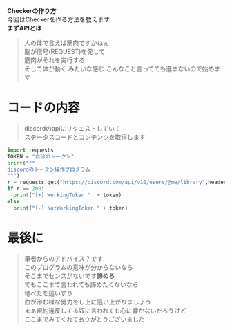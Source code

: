 **Checkerの作り方** <br>
今回はCheckerを作る方法を教えます<br>
**まずAPIとは**<br>
> 人の体で言えば筋肉ですかねぇ<br>
> 脳が信号(REQUEST)を発して<br>
> 筋肉がそれを実行する<br>
> そして体が動く
> みたいな感じ
こんなこと言ってても進まないので始めます<br>
# コードの内容
> discordのapiにリクエストしていて<br>
> ステータスコードとコンテンツを取得します<br>
```py
import requests
TOKEN = "自分のトークン"
print("""
discordのトークン操作プログラム！
""")
r = requests.get("https://discord.com/api/v10/users/@me/library",headers={"authorization": TOKEN}).status_code
if r == 200:
  print("[+] WorkingToken "  + token)
else:
  print("[-] NotWorkingToken " + token)
```
# 最後に
> 筆者からのアドバイス？です<br>
> このプログラムの意味が分からないなら<br>
> そこまでセンスがないです**諦めろ**<br>
> でもここまで言われても諦めたくないなら<br>
> 地べたを這いずり<br>
> 血が滲む様な努力をし上に這い上がりましょう<br>
> まぁ規約違反してる奴に言われても心に響かないだろうけど<br>
> ここまでみてくれてありがとうございました

